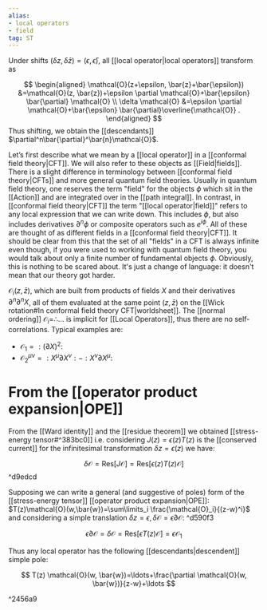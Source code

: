 ```yaml
---
alias:
- local operators
- field
tag: ST 
---
```


Under shifts $(\delta z, \delta \bar{z})=(\epsilon, \bar{\epsilon})$, all [[local operator|local operators]] transform as

$$
\begin{aligned}
\mathcal{O}(z+\epsilon, \bar{z}+\bar{\epsilon}) &=\mathcal{O}(z, \bar{z})+\epsilon \partial \mathcal{O}+\bar{\epsilon} \bar{\partial} \mathcal{O} \\
\delta \mathcal{O} &=\epsilon \partial \mathcal{O}+\bar{\epsilon} \bar{\partial}\overline{\mathcal{O}} .
\end{aligned}
$$
Thus shifting, we obtain the [[descendants]] $\partial^n\bar{\partial}^\bar{n}\mathcal{O}$.

Let’s first describe what we mean by a [[local operator]] in a [[conformal field theory|CFT]]. We will also refer to these objects as [[Field|fields]]. There is a slight difference in terminology between [[conformal field theory|CFTs]] and more general quantum field theories. Usually in quantum field theory, one reserves the term "field" for the objects $\phi$ which sit in the [[Action]] and are integrated over in the [[path integral]]. In contrast, in [[conformal field theory|CFT]] the term "[[local operator|field]]" refers to any local expression that we can write down. This includes $\phi$, but also includes derivatives $\partial^{n} \phi$ or composite operators such as $e^{i \phi}$. All of these are thought of as different fields in a [[conformal field theory|CFT]]. It should be clear from this that the set of all "fields" in a CFT is always infinite even though, if you were used to working with quantum field theory, you would talk about only a finite number of fundamental objects $\phi$. Obviously, this is nothing to be scared about. It's just a change of language: it doesn't mean that our theory got harder.

$\mathcal{O}_{i}(z, \bar{z})$, which are built from products of fields $X$ and their derivatives $\partial^{n} \partial^{n} X$, all of them evaluated at the same point $(z, \bar{z})$ on the [[Wick rotation#In conformal field theory CFT|worldsheet]]. The [[normal ordering]] $\mathcal{O}_{i}=\therefore \ldots$ is implicit for [[Local Operators]], thus there are no self-correlations. 
Typical examples are:
- $\mathcal{O}_{1}=:(\partial X)^{2}:$ 
- $\mathcal{O}_{2}^{\mu \nu}=: X^{\mu} \partial X^{\nu}:-: X^{\nu} \partial X^{\mu}:$

# From the [[operator product expansion|OPE]]

From the [[Ward identity]] and the [[residue theorem]] we obtained [[stress-energy tensor#^383bc0]] i.e. considering $J(z)=\epsilon(z)T(z)$ is the [[conserved current]] for the infinitesimal transformation $\delta z= \epsilon(z)$ we have:

$$\delta\mathcal{O}=\mathrm{Res}[J\mathcal{O}]=\mathrm{Res}[\epsilon(z)T(z)\mathcal{O}]$$ ^d9edcd

Supposing we can write a general (and suggestive of poles) form of the [[stress-energy tensor]] [[operator product expansion|OPE]]: $T(z)\mathcal{O}(w,\bar{w})=\sum\limits_i \frac{\mathcal{O}_i}{(z-w)^i}$ and considering a simple translation $\delta z=\epsilon, \delta \mathcal{O}=\epsilon \partial \mathcal{O}$: ^d590f3

$$\epsilon \partial \mathcal{O}=\delta \mathcal{O} = \mathrm{Res}[\epsilon T(z)\mathcal{O}]=\epsilon \mathcal{O}_{1}$$

Thus any local operator has the following  [[descendants|descendent]] simple pole:

$$
T(z) \mathcal{O}(w, \bar{w})=\ldots+\frac{\partial \mathcal{O}(w, \bar{w})}{z-w}+\ldots
$$

^2456a9
